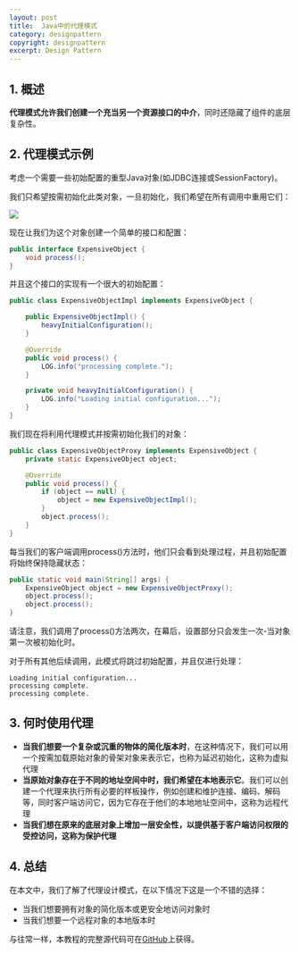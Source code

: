 ```yaml
---
layout: post
title:  Java中的代理模式
category: designpattern
copyright: designpattern
excerpt: Design Pattern
---
```


## 1. 概述

**代理模式允许我们创建一个充当另一个资源接口的中介**，同时还隐藏了组件的底层复杂性。

## 2. 代理模式示例

考虑一个需要一些初始配置的重型Java对象(如JDBC连接或SessionFactory)。

我们只希望按需初始化此类对象，一旦初始化，我们希望在所有调用中重用它们：

<img src="../assets/img_3.png">

现在让我们为这个对象创建一个简单的接口和配置：

```java
public interface ExpensiveObject {
    void process();
}
```

并且这个接口的实现有一个很大的初始配置：

```java
public class ExpensiveObjectImpl implements ExpensiveObject {

    public ExpensiveObjectImpl() {
        heavyInitialConfiguration();
    }

    @Override
    public void process() {
        LOG.info("processing complete.");
    }

    private void heavyInitialConfiguration() {
        LOG.info("Loading initial configuration...");
    }
}
```

我们现在将利用代理模式并按需初始化我们的对象：

```java
public class ExpensiveObjectProxy implements ExpensiveObject {
    private static ExpensiveObject object;

    @Override
    public void process() {
        if (object == null) {
            object = new ExpensiveObjectImpl();
        }
        object.process();
    }
}
```

每当我们的客户端调用process()方法时，他们只会看到处理过程，并且初始配置将始终保持隐藏状态：

```java
public static void main(String[] args) {
    ExpensiveObject object = new ExpensiveObjectProxy();
    object.process();
    object.process();
}
```

请注意，我们调用了process()方法两次，在幕后，设置部分只会发生一次-当对象第一次被初始化时。

对于所有其他后续调用，此模式将跳过初始配置，并且仅进行处理：

```shell
Loading initial configuration...
processing complete.
processing complete.
```

## 3. 何时使用代理

-   **当我们想要一个复杂或沉重的物体的简化版本时**，在这种情况下，我们可以用一个按需加载原始对象的骨架对象来表示它，也称为延迟初始化，这称为虚拟代理
-   **当原始对象存在于不同的地址空间中时，我们希望在本地表示它**。我们可以创建一个代理来执行所有必要的样板操作，例如创建和维护连接、编码、解码等，同时客户端访问它，因为它存在于他们的本地地址空间中，这称为远程代理
-   **当我们想在原来的底层对象上增加一层安全性，以提供基于客户端访问权限的受控访问，这称为保护代理**

## 4. 总结

在本文中，我们了解了代理设计模式，在以下情况下这是一个不错的选择：

-   当我们想要拥有对象的简化版本或更安全地访问对象时
-   当我们想要一个远程对象的本地版本时

与往常一样，本教程的完整源代码可在[GitHub](https://github.com/tuyucheng7/taketoday-tutorial4j/tree/master/design-patterns-modules)上获得。